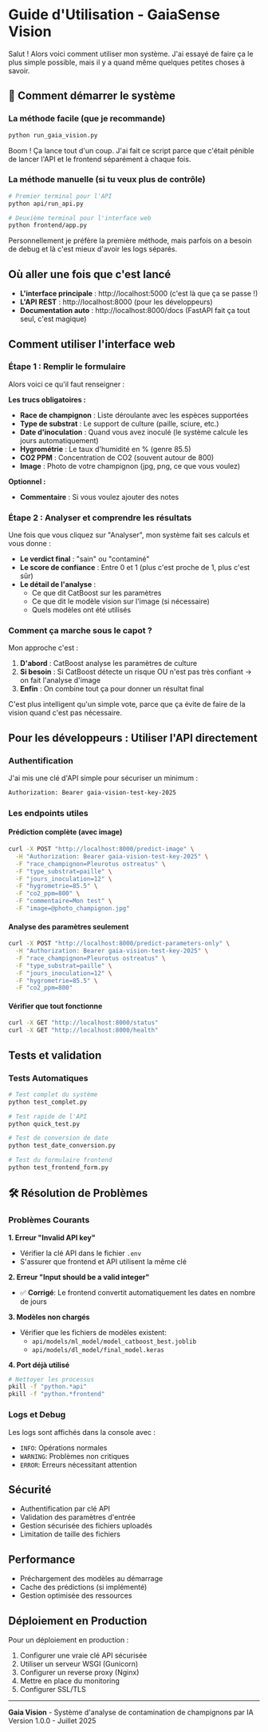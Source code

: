 # Guide d'Utilisation - GaiaSense Vision

Salut ! Alors voici comment utiliser mon système. J'ai essayé de faire ça le plus simple possible, mais il y a quand même quelques petites choses à savoir.

## 🌱 Comment démarrer le système

### La méthode facile (que je recommande)
```bash
python run_gaia_vision.py
```

Boom ! Ça lance tout d'un coup. J'ai fait ce script parce que c'était pénible de lancer l'API et le frontend séparément à chaque fois.

### La méthode manuelle (si tu veux plus de contrôle)
```bash
# Premier terminal pour l'API
python api/run_api.py

# Deuxième terminal pour l'interface web
python frontend/app.py
```

Personnellement je préfère la première méthode, mais parfois on a besoin de debug et là c'est mieux d'avoir les logs séparés.

## Où aller une fois que c'est lancé

- **L'interface principale** : http://localhost:5000 (c'est là que ça se passe !)
- **L'API REST** : http://localhost:8000 (pour les développeurs)
- **Documentation auto** : http://localhost:8000/docs (FastAPI fait ça tout seul, c'est magique)

## Comment utiliser l'interface web

### Étape 1 : Remplir le formulaire

Alors voici ce qu'il faut renseigner :

**Les trucs obligatoires :**
- **Race de champignon** : Liste déroulante avec les espèces supportées
- **Type de substrat** : Le support de culture (paille, sciure, etc.)
- **Date d'inoculation** : Quand vous avez inoculé (le système calcule les jours automatiquement)
- **Hygrométrie** : Le taux d'humidité en % (genre 85.5)
- **CO2 PPM** : Concentration de CO2 (souvent autour de 800)
- **Image** : Photo de votre champignon (jpg, png, ce que vous voulez)

**Optionnel :**
- **Commentaire** : Si vous voulez ajouter des notes

### Étape 2 : Analyser et comprendre les résultats

Une fois que vous cliquez sur "Analyser", mon système fait ses calculs et vous donne :

- **Le verdict final** : "sain" ou "contaminé" 
- **Le score de confiance** : Entre 0 et 1 (plus c'est proche de 1, plus c'est sûr)
- **Le détail de l'analyse** :
  - Ce que dit CatBoost sur les paramètres
  - Ce que dit le modèle vision sur l'image (si nécessaire)
  - Quels modèles ont été utilisés

### Comment ça marche sous le capot ?

Mon approche c'est :
1. **D'abord** : CatBoost analyse les paramètres de culture
2. **Si besoin** : Si CatBoost détecte un risque OU n'est pas très confiant → on fait l'analyse d'image
3. **Enfin** : On combine tout ça pour donner un résultat final

C'est plus intelligent qu'un simple vote, parce que ça évite de faire de la vision quand c'est pas nécessaire.

## Pour les développeurs : Utiliser l'API directement

### Authentification

J'ai mis une clé d'API simple pour sécuriser un minimum :
```bash
Authorization: Bearer gaia-vision-test-key-2025
```

### Les endpoints utiles

#### Prédiction complète (avec image)
```bash
curl -X POST "http://localhost:8000/predict-image" \
  -H "Authorization: Bearer gaia-vision-test-key-2025" \
  -F "race_champignon=Pleurotus ostreatus" \
  -F "type_substrat=paille" \
  -F "jours_inoculation=12" \
  -F "hygrometrie=85.5" \
  -F "co2_ppm=800" \
  -F "commentaire=Mon test" \
  -F "image=@photo_champignon.jpg"
```

#### Analyse des paramètres seulement
```bash
curl -X POST "http://localhost:8000/predict-parameters-only" \
  -H "Authorization: Bearer gaia-vision-test-key-2025" \
  -F "race_champignon=Pleurotus ostreatus" \
  -F "type_substrat=paille" \
  -F "jours_inoculation=12" \
  -F "hygrometrie=85.5" \
  -F "co2_ppm=800"
```

#### Vérifier que tout fonctionne
```bash
curl -X GET "http://localhost:8000/status"
curl -X GET "http://localhost:8000/health"
```

## Tests et validation

### Tests Automatiques
```bash
# Test complet du système
python test_complet.py

# Test rapide de l'API
python quick_test.py

# Test de conversion de date
python test_date_conversion.py

# Test du formulaire frontend
python test_frontend_form.py
```

## 🛠️ Résolution de Problèmes

### Problèmes Courants

**1. Erreur "Invalid API key"**
- Vérifier la clé API dans le fichier `.env`
- S'assurer que frontend et API utilisent la même clé

**2. Erreur "Input should be a valid integer"**
- ✅ **Corrigé**: Le frontend convertit automatiquement les dates en nombre de jours

**3. Modèles non chargés**
- Vérifier que les fichiers de modèles existent:
  - `api/models/ml_model/model_catboost_best.joblib`
  - `api/models/dl_model/final_model.keras`

**4. Port déjà utilisé**
```bash
# Nettoyer les processus
pkill -f "python.*api"
pkill -f "python.*frontend"
```

### Logs et Debug

Les logs sont affichés dans la console avec :
- `INFO`: Opérations normales
- `WARNING`: Problèmes non critiques
- `ERROR`: Erreurs nécessitant attention

## Sécurité

- Authentification par clé API
- Validation des paramètres d'entrée
- Gestion sécurisée des fichiers uploadés
- Limitation de taille des fichiers

## Performance

- Préchargement des modèles au démarrage
- Cache des prédictions (si implémenté)
- Gestion optimisée des ressources

## Déploiement en Production

Pour un déploiement en production :
1. Configurer une vraie clé API sécurisée
2. Utiliser un serveur WSGI (Gunicorn)
3. Configurer un reverse proxy (Nginx)
4. Mettre en place du monitoring
5. Configurer SSL/TLS

---

**Gaia Vision** - Système d'analyse de contamination de champignons par IA
Version 1.0.0 - Juillet 2025
